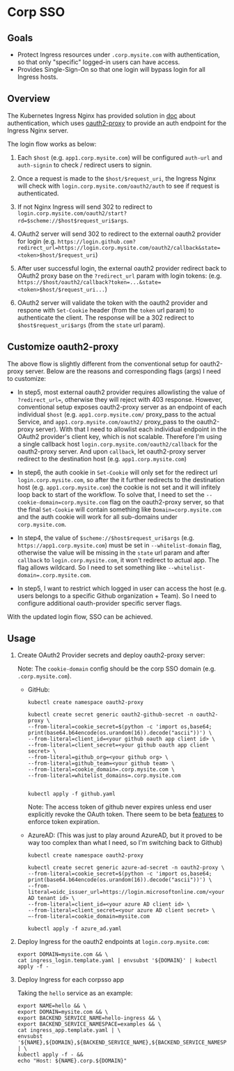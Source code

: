 # Corp SSO

## Goals

* Protect Ingress resources under `.corp.mysite.com` with authentication, so that only "specific"
  logged-in users can have access.
* Provides Single-Sign-On so that one login will bypass login for all Ingress hosts.

## Overview

The Kubernetes Ingress Nginx has provided solution in
[doc](https://kubernetes.github.io/ingress-nginx/examples/auth/oauth-external-auth/) about
authentication, which uses [oauth2-proxy](https://github.com/oauth2-proxy/oauth2-proxy) to provide
an auth endpoint for the Ingress Nginx server.

The login flow works as below:

1. Each `$host` (e.g. `app1.corp.mysite.com`) will be configured `auth-url` and `auth-signin` to
   check / redirect users to signin.

2. Once a request is made to the `$host/$request_uri`, the Ingress Nginx will check with
   `login.corp.mysite.com/oauth2/auth` to see if request is authenticated.

3. If not Nginx Ingress will send 302 to redirect to
   `login.corp.mysite.com/oauth2/start?rd=$scheme://$host$request_uri$args`.

4. OAuth2 server will send 302 to redirect to the external oauth2 provider for login
   (e.g. `https://login.github.com?redirect_url=https://login.corp.mysite.com/oauth2/callback&state=<token>$host/$request_uri`)

5. After user successful login, the external oauth2 provider redirect back to OAuth2 proxy base on
   the `?redirect_url` param with login tokens:
   (e.g. `https://$host/oauth2/callback?token=...&state=<token>$host/$request_uri...`)

6. OAuth2 server will validate the token with the oauth2 provider and respone with `Set-Cookie`
   header (from the `token` url param) to authenticate the client. The response will be a 302
   redirect to `$host$request_uri$args` (from the `state` url param).

## Customize oauth2-proxy

The above flow is slightly different from the conventional setup for oauth2-proxy server. Below
are the reasons and corresponding flags (args) I need to customize:

* In step5, most external oauth2 provider requires allowlisting the value of `?redirect_url=`,
  otherwise they will reject with 403 response. However, conventional setup exposes oauth2-proxy
  server as an endpoint of each individual `$host` (e.g. `app1.corp.mysite.com/` proxy_pass to the
  actual Service, and `app1.corp.mysite.com/oauth2/` proxy_pass to the oauth2-proxy server). With
  that I need to allowlist each individual endpoint in the OAuth2 provider's client key, which is
  not scalable. Therefore I'm using a single callback host `login.corp.mysite.com/oauth2/callback`
  for the oauth2-proxy server. And upon `callback`, let oauth2-proxy server redirect to the
  destination host (e.g. `app1.corp.mysite.com`)

* In step6, the auth cookie in `Set-Cookie` will only set for the redirect url
  `login.corp.mysite.com`, so after the it further redirects to the destination host (e.g.
  `app1.corp.mysite.com`) the cookie is not set and it will infitely loop back to start of the
  workflow. To solve that, I need to set the `--cookie-domain=corp.mysite.com` flag on the
  oauth2-proxy server, so that the final `Set-Cookie` will contain something like `Domain=corp.mysite.com` and the auth cookie will work for all sub-domains under `corp.mysite.com`.

* In step4, the value of `$scheme://$host$request_uri$args` (e.g. `https://app1.corp.mysite.com`)
  must be set in `--whitelist-domain` flag, otherwise the value will be missing in the `state` url
  param and after `callback` to `login.corp.mysite.com`, it won't redirect to actual app.
  The flag allows wildcard. So I need to set something like `--whitelist-domain=.corp.mysite.com`.

* In step5, I want to restrict which logged in user can access the host (e.g. users belongs to
  a specific Github organization + Team). So I need to configure additional oauth-provider specific
  server flags.

With the updated login flow, SSO can be achieved.

## Usage

1. Create OAuth2 Provider secrets and deploy oauth2-proxy server:

    Note: The `cookie-domain` config should be the corp SSO domain (e.g. `.corp.mysite.com`).

    * GitHub:

      ```shell
      kubectl create namespace oauth2-proxy

      kubectl create secret generic oauth2-github-secret -n oauth2-proxy \
      --from-literal=cookie_secret=$(python -c 'import os,base64; print(base64.b64encode(os.urandom(16)).decode("ascii"))') \
      --from-literal=client_id=<your github oauth app client id> \
      --from-literal=client_secret=<your github oauth app client secret> \
      --from-literal=github_org=<your github org> \
      --from-literal=github_team=<your github team> \
      --from-literal=cookie_domain=.corp.mysite.com \
      --from-literal=whitelist_domains=.corp.mysite.com


      kubectl apply -f github.yaml
      ```

      Note: The access token of github never expires unless end user explicitly revoke the OAuth
      token. There seem to be beta
      [features](https://docs.github.com/en/developers/apps/building-github-apps/refreshing-user-to-server-access-tokens)
      to enforce token expiration.

    * AzureAD: (This was just to play around AzureAD, but it proved to be way too complex than what
      I need, so I'm switching back to Github)

      ```shell
      kubectl create namespace oauth2-proxy

      kubectl create secret generic azure-ad-secret -n oauth2-proxy \
      --from-literal=cookie_secret=$(python -c 'import os,base64; print(base64.b64encode(os.urandom(16)).decode("ascii"))') \
      --from-literal=oidc_issuer_url=https://login.microsoftonline.com/<your AD tenant id> \
      --from-literal=client_id=<your azure AD client id> \
      --from-literal=client_secret=<your azure AD client secret> \
      —-from-literal=cookie_domain=mysite.com

      kubectl apply -f azure_ad.yaml
      ```

2. Deploy Ingress for the oauth2 endpoints at `login.corp.mysite.com`:

    ```shell
    export DOMAIN=mysite.com && \
    cat ingress_login.template.yaml | envsubst '${DOMAIN}' | kubectl apply -f -
    ```

3. Deploy Ingress for each corpsso app

    Taking the `hello` service as an example:

    ```shell
    export NAME=hello && \
    export DOMAIN=mysite.com && \
    export BACKEND_SERVICE_NAME=hello-ingress && \
    export BACKEND_SERVICE_NAMESPACE=examples && \
    cat ingress_app.template.yaml | \
    envsubst '${NAME},${DOMAIN},${BACKEND_SERVICE_NAME},${BACKEND_SERVICE_NAMESPACE}' | \
    kubectl apply -f - &&
    echo "Host: ${NAME}.corp.${DOMAIN}"
    ```
